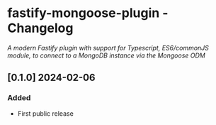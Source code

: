 # fastify-mongoose-plugin - Changelog

_A modern Fastify plugin with support for Typescript, ES6/commonJS module, to connect to a MongoDB instance via the Mongoose ODM_

## [0.1.0] 2024-02-06

### Added

- First public release